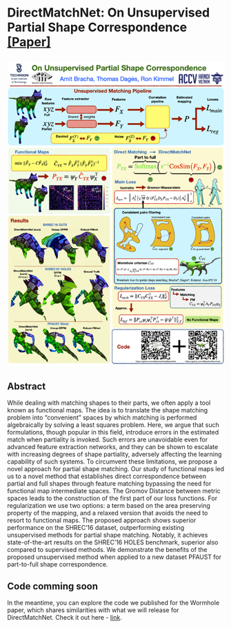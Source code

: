 # DirectMatchNet: On Unsupervised Partial Shape Correspondence [\[Paper\]](https://openaccess.thecvf.com/content/ACCV2024/papers/Bracha_On_Unsupervised_Partial_Shape_Correspondence_ACCV_2024_paper.pdf)
![teaser_image](assets/teaser.png)
---

## Abstract

While dealing with matching shapes to their parts, we often apply a tool known as functional maps. The idea is to translate the shape matching problem into “convenient” spaces by which matching is performed algebraically by solving a least squares problem. Here, we argue that such formulations, though popular in this field, introduce errors in the estimated match when partiality is invoked. Such errors are unavoidable even for advanced feature extraction networks, and they can be shown to escalate with increasing degrees of shape partiality, adversely affecting the learning capability of such systems. To circumvent these limitations, we propose a novel approach for partial shape matching. Our study of functional maps led us to a novel method that establishes direct correspondence between partial and full shapes through feature matching bypassing the need for functional map intermediate spaces. The Gromov Distance between metric spaces leads to the construction of the first part of our loss functions. For regularization we use two options: a term based on the area preserving property of the mapping, and a relaxed version that avoids the need to resort to functional maps. The proposed approach shows superior performance on the SHREC’16 dataset, outperforming existing unsupervised methods for partial shape matching. Notably, it achieves state-of-the-art results on the SHREC’16 HOLES benchmark, superior also compared to supervised methods. We demonstrate the benefits of the proposed unsupervised method when applied to a new dataset PFAUST for part-to-full shape correspondence.

## Code comming soon
In the meantime, you can explore the code we published for the Wormhole paper, which shares similarities with what we will release for DirectMatchNet. Check it out here - [link](https://github.com/ABracha/Wormhole).